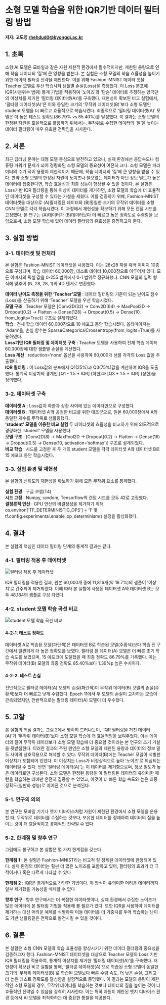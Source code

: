 # 소형 모델 학습을 위한 IQR기반 데이터 필터링 방법
**저자: 고도영 rhehdud0@kyonggi.ac.kr**
## 1. 초록
 소형 AI 모델은 모바일과 같은 자원 제한적 환경에서 필수적이지만, 제한된 용량으로 인해 학습 데이터의 ‘질’에 큰 영향을 받는다. 본 실험은 소형 모델의 학습 효율성을 높이기 위한 데이터 필터링 전략을 제안한다. 이를 위해 Fashion-MNIST 데이터 셋을 Teacher 모델로 우선 학습시켜 샘플별 손실(Loss)을 측정했다. 이 Loss 분포에 IQR(사분위수 범위) 통계 기법을 적용하여 ‘노이즈’와 ‘단순’ 데이터로 추정하는 양극단의 이상치를 제거한 ‘필터링 데이터셋(A)’를 구축했다. 재현성이 확보된 비교 실험에서, ‘필터링 데이터셋(A)’은 이와 동일한 크기의 ‘무작위 데이터셋(B)’보다 소형 모델인 student 모델을 더 빠르고 효율적으로 학습시켰다. 최종적으로 ‘필터링 데이터셋(A)’ 모델은 더 높은 테스트 정확도(86.79% vs 85.40%)를 달성했다. 이 결과는 소형 모델의 한정된 자원을 효율적으로 활용하기 위해서는, 무작위로 수집한 데이터의 ‘질’을 높이는 데이터 필터링이 매우 유효한 전략임을 시사한다.
## 2. 서론
 최근 딥러닝 분야는 대형 모델 중심으로 발전하고 있으나, 실제 환경에선 응답속도나 컴퓨팅 파워가 문제가 되어 경량화된 소형 모델의 중요성이 여전히 크다. 소형 모델은 파라미터의 수가 적어 용량이 제한적이기 때문에, 학습 데이터의 ‘질’에 큰 영향을 받을 수 있다. 만약 소형 모델의 한정된 자원이 노이즈나 쓸모없는 데이터가 아닌 정보 밀도가 높은 데이터에 집중한다면, 학습 효율성과 최종 성능이 향상될 수 있을 것이다. 본 실험은 Loss기반 IQR 필터링을 통해 이상치 데이터를 제거하면, 소형 모델의 학습에 더 효율적인 데이터셋을 구성할 수 있다는 가설을 세웠다. 이를 검증하기 위해, Fashion-MNIST 데이터셋을 대상으로 (A)필터링된 데이터와 (B)동일한 크기의 무작위 데이터를 소형 CNN 모델로 각각 학습시켰다. 이 과정에서 재현성을 확보하기 위해 모든 랜덤 시드를 고정했다. 본 연구는 (A)데이터가 (B)데이터보다 더 빠르고 높은 정확도로 수렴함을 보임으로써, 소형 모델 학습에 있어 데이터 필터링의 유효성을 증명하고자 한다.
## 3. 실험 방법
### 3-1. 데이터셋 및 전처리
 본 실험은 Fashion-MNIST 데이터셋을 사용했다. 이는 28x28 픽셀 흑백 이미지 10종으로 구성되며, 학습 데이터 60,000장, 테스트 데이터 10,000장으로 이루어져 있다. 모든 이미지의 픽셀 값을 0-255 범위에서 0-1 범위로 정규화했다. CNN 모델의 입력 형식에 맞추어 (N, 28, 28, 1)의 4D 텐서로 변환했다.  
 
**데이터 난이도 측정을 위한 ‘Teacher’모델** :
데이터 필터링의 기준이 되는 난이도 점수(Loss)를 산출하기 위해 ‘Teacher’ 모델을 우선 학습시켰다.  
**모델 구조** : Teacher 모델은 [Conv2D(32) -> Conv2D(64) -> MaxPool2D -> Dropout(0.2) -> Flatten -> Dense(128) -> Dropout(0.5) -> Dense(10, from_logits=True)] 구조로 설계되었다.  
**학습** : 전체 학습 데이터 60,000장으로 10 에포크 동안 학습시켰다. 옵티마이저는 ‘Adam’을, 손실 함수는 SparseCategoricalCrossentropy(from_logits=True)를 사용하였다.  
**Loss기반 IQR 필터링 및 데이터셋 구축** :
Teacher 모델을 사용하여 전체 학습 데이터 60,000장에 대한 샘플별 손실을 계산했다.  
**Loss 계산** : reduction=’none’ 옵션을 사용하여 60,000개 샘플 각각의 Loss 값을 추출했다.  
**IQR 필터링** : 이 Loss값의 분포에서 Q1(25%)과 Q3(75%)값을 계산하여 IQR을 도출했다. 통계적 이상치의 경계인 [Q1 - 1.5 * IQR] (하한)과 [Q3 + 1.5 * IQR] (상한)을 정의했다.
### 3-2. 데이터셋 구축
**데이터셋 A** : Loss값이 하한과 상환 사이에 있는 데이터만으로 구성했다.  
**데이터셋 B** : ‘데이터셋 A’와 공정한 비교를 위한 대조군으로, 원본 60,000장에서 A와 동일한 개수를 무작위로 샘플링했다.  
**‘student’ 모델을 이용한 비교 실험**
두 데이터셋의 효율성을 비교하기 위해 의도적으로 경량화한 ‘student’ 모델을 사용했다.  
**모델 구조** :  [Conv2D(8) -> MaxPool2D -> Dropout(0.2) -> Flatten -> Dense(16) -> Dropout(0.5) -> Dense(10, activation=’softmax’)] 구조로 설계되었다.  
**비교 학습** : 시드를 고정한 후 두 개의 student 모델을 각각 데이터셋 A와 데이터셋 B로 15 에포크 동안 학습시켰다.
### 3-3. 실험 환경 및 재현성
본 실험의 신뢰도와 재현성을 확보하기 위해 모든 무작위 요소를 통제했다.

**실험 환경** : 구글 코랩(T4)  
**시드 고정** : Numpy, random, Tensorflow의 랜덤 시드를 모두 42로 고정했다.  
**결정론적 연산** : GPU 연산의 비결정성을 제거하기 위해 os.environ[‘TF_DETERMINISTIC_OPS’] = ‘1’ 및 tf.config.experimental.enable_op_determinism() 설정을 활성화했다.
## 4. 결과
본 실험의 핵심인 데이터 필터링 단계의 통계적 결과는 같다.
### 4-1. 필터링 적용 후 데이터셋
![필터링 적용 후 데이터셋](Dataset_size_comparison.png)

IQR 필터링을 적용한 결과, 원본 60,000개 중에 11,816개(약 19.7%)의 샘플이 ‘이상치’로 간주되어 제거되었다. 이에 따라 본 실험에 사용된 데이터셋 A와 데이터셋 B는 모두 48,184의 샘플로 구성 되었다.
### 4-2. student 모델 학습 곡선 비교
![student 모델 학습 곡선 비교](test_acc&loss_comparison.png)

#### 4-2-1. 테스트 정확도
데이터셋 A로 학습된 모델(파란색)은 데이터셋 B로 학습된 모델(주황색)보다 학습 전 구간에서 일관되게 더 높은 정확도를 보였다. 필터링 된 데이터(A) 모델은 더 빠른 초기 학습 속도를 보였으며, 15 에포크에 도달했을 때 최종 정확도 86.79%를 기록했다. 이는 무작위 데이터(B) 모델의 최종 정확도 85.40%보다 1.39%p 높은 수치이다.

#### 4-2-2. 테스트 손실
전반적으로 필터링 데이터(A) 모델의 손실(파란색)이 무작위 데이터(B) 모델의 손실(주황색)보다 더 빠르고 낮게 수렴했다. Epoch 11에서 두 모델의 손실이 교차하는 모습이 관측되었지만, 전반적으로는 필터링 데이터(A) 모델이 더 우수했다.

## 5. 고찰
본 실험의 핵심 결과는 그림 2에서 명확히 드러나듯이, ‘IQR 필터링을 거친 데이터(A)’가 ‘무작위 데이터(B)’보다 소형 모델 학습에 더 효율적임을 보여주었다. 이는 데이터의 질이 무작위 데이터보다 소형 모델 학습에 더 중요할 것이라는 본 연구의 초기 가설을 뒷받침한다.
이러한 결과의 주된 원인은 소형 모델의 제한된 용량과 데이터의 정보 밀도 사이의 상호작용으로 해석할 수 있다. 무작위 데이터(B)에는 Teacher 모델이 식별한 이상치가 포함되어 있었다. 이 이상치는 Loss가 비정상적으로 높아 ‘노이즈’로 의심되는 데이터일 수 있다.
반면 ‘필터링 데이터(A)’는 이 데이터를 제거함으로써, 정보 밀도가 높은 데이터로만 구성된다. 소형 모델은 한정된 용량을 이 필터링된 데이터의 유의미한 패턴을 학습하는 데에만 온전히 집중할 수 있었고, 이것이 더 빠른 학습 속도와 높은 최종 정확도(일반화 성능)로 이어진 것으로 분석된다.
### 5-1. 연구의 의의
본 연구는 모바일 기기나 엣지 디바이스처럼 자원이 제한된 환경에서 소형 모델을 운용할 때, 무작위로 데이터를 수집하는 것보다, 보유한 데이터를 정제하여 데이터의 질을 높이는 것이 더 효율적이고 경제적인 전략일 수 있다
### 5-2. 한계점 및 향후 연구
그럼에도 불구하고 본 실험은 몇 가지 한계점을 갖는다

**한계점 1** : 본 실험은 Fashion-MNIST라는 비교적 잘 정제된 데이터셋에 한정되어 있다. 실제 환경의 데이터는 훨씬 더 많은 노이즈를 포함하고 있어, 필터링의 효과가 더 극적이거나 혹은 다르게 나타날 수 있다

**한계점 2** : IQR은 통계적으로 간단한 기법이다. 이 방식이 유의미한 어려운 데이터까지 일부 제거했을 가능성을 배제할 수 없다

**향후 연구** : 향후 연구에서는 더 복잡한 데이터셋이나, 실제 환경에서 수집한 노이즈가 많은 데이터에 본 필터링 기법을 적용해 볼 필요가 있다. 또한 IQR을 사용하여 데이터를 제거하는 대신 어려운 예제를 식별하여 이들 데이터를 더 가중치를 두어 학습하는 난이도 기반 샘플링같은 전략으로 발전시킬 수 있을 것이다.
## 6. 결론
 본 실험은 소형 CNN 모델의 학습 효율성을 향상시키기 위한 데이터 필터링의 중요성을 검증하고자 했다. Fashion-MNIST 데이터셋을 대상으로 Teacher 모델의 Loss 기반 IQR 필터링을 적용하여, 통계적 이상치를 제거한 ‘필터링 데이터셋(A)’를 구축했다. 재현성이 확보된 비교 실험을 통해, ‘필터링 데이터셋(A)’으로 학습된 소형 모델이 동일한 크기의 ‘무작위 데이터셋(B)’로 학습된 모델보다 빠른 수렴 속도, 더 낮은 손실, 그리고 더 높은 테스트 정확도를 달성함을 실험적으로 증명했다. 이 결과는 모델의 용량이 제한적인 소형 모델의 경우, 무작위 데이터를 학습하는 것보다 데이터의 질을 높이는 것이 더 효율적인 전략일 수 있음을 강력히 시사한다. 이는 특히 자원이 제한된 엣지 디바이스 환경 등에서 AI 모델을 최적화하는 데 중요한 통찰을 제공한다.
